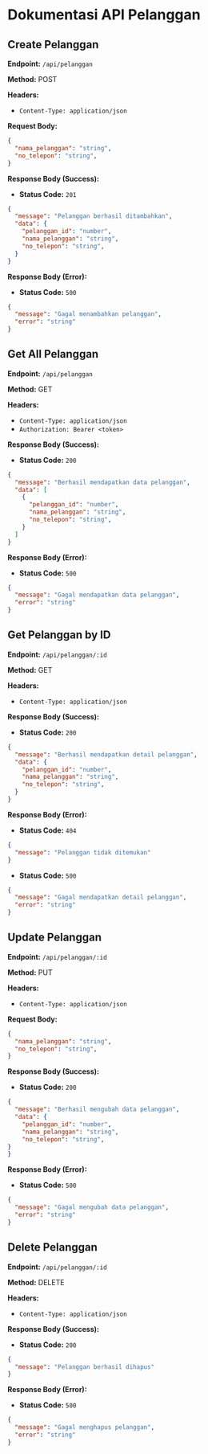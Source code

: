 # Dokumentasi API Pelanggan

## Create Pelanggan

**Endpoint:** `/api/pelanggan`

**Method:** POST

**Headers:**

- `Content-Type: application/json`

**Request Body:**

```json
{
  "nama_pelanggan": "string",
  "no_telepon": "string",
}
```

**Response Body (Success):**

- **Status Code:** `201`

```json
{
  "message": "Pelanggan berhasil ditambahkan",
  "data": {
    "pelanggan_id": "number",
    "nama_pelanggan": "string",
    "no_telepon": "string",
  }
}
```

**Response Body (Error):**

- **Status Code:** `500`

```json
{
  "message": "Gagal menambahkan pelanggan",
  "error": "string"
}
```

## Get All Pelanggan

**Endpoint:** `/api/pelanggan`

**Method:** GET

**Headers:**

- `Content-Type: application/json`
- `Authorization: Bearer <token>`

**Response Body (Success):**

- **Status Code:** `200`

```json
{
  "message": "Berhasil mendapatkan data pelanggan",
  "data": [
    {
      "pelanggan_id": "number",
      "nama_pelanggan": "string",
      "no_telepon": "string",
    }
  ]
}
```

**Response Body (Error):**

- **Status Code:** `500`

```json
{
  "message": "Gagal mendapatkan data pelanggan",
  "error": "string"
}
```

## Get Pelanggan by ID

**Endpoint:** `/api/pelanggan/:id`

**Method:** GET

**Headers:**

- `Content-Type: application/json`

**Response Body (Success):**

- **Status Code:** `200`

```json
{
  "message": "Berhasil mendapatkan detail pelanggan",
  "data": {
    "pelanggan_id": "number",
    "nama_pelanggan": "string",
    "no_telepon": "string",
  }
}
```

**Response Body (Error):**

- **Status Code:** `404`

```json
{
  "message": "Pelanggan tidak ditemukan"
}
```

- **Status Code:** `500`

```json
{
  "message": "Gagal mendapatkan detail pelanggan",
  "error": "string"
}
```

## Update Pelanggan

**Endpoint:** `/api/pelanggan/:id`

**Method:** PUT

**Headers:**

- `Content-Type: application/json`

**Request Body:**

```json
{
  "nama_pelanggan": "string",
  "no_telepon": "string",
}
```

**Response Body (Success):**

- **Status Code:** `200`

```json
{
  "message": "Berhasil mengubah data pelanggan",
  "data": {
    "pelanggan_id": "number",
    "nama_pelanggan": "string",
    "no_telepon": "string",
}
}
```

**Response Body (Error):**

- **Status Code:** `500`

```json
{
  "message": "Gagal mengubah data pelanggan",
  "error": "string"
}
```

## Delete Pelanggan

**Endpoint:** `/api/pelanggan/:id`

**Method:** DELETE

**Headers:**

- `Content-Type: application/json`

**Response Body (Success):**

- **Status Code:** `200`

```json
{
  "message": "Pelanggan berhasil dihapus"
}
```

**Response Body (Error):**

- **Status Code:** `500`

```json
{
  "message": "Gagal menghapus pelanggan",
  "error": "string"
}
```

